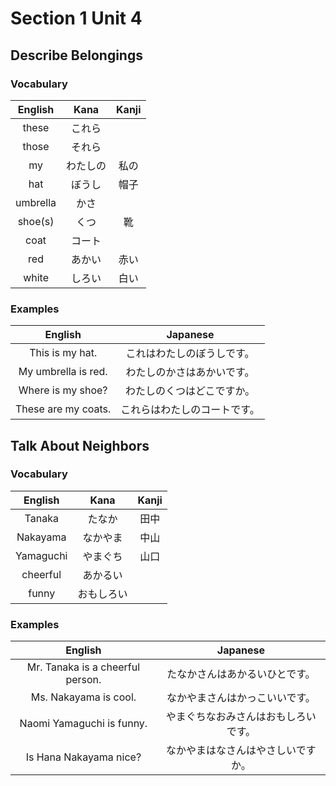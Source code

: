 # Section 1 Unit 4
## Describe Belongings
### Vocabulary
| English | Kana | Kanji |
|:-------:|:----:|:-----:|
| these | これら | |
| those | それら | |
| my | わたしの | 私の |
| hat | ぼうし | 帽子 |
| umbrella | かさ | |
| shoe(s) | くつ | 靴 |
| coat | コート | |
| red | あかい | 赤い |
| white | しろい | 白い |

### Examples
| English | Japanese |
|:-------:|:--------:|
| This is my hat. | これはわたしのぼうしです。 |
| My umbrella is red. | わたしのかさはあかいです。 |
| Where is my shoe? | わたしのくつはどこですか。 |
| These are my coats. | これらはわたしのコートです。 |

## Talk About Neighbors
### Vocabulary
| English | Kana | Kanji |
|:-------:|:----:|:-----:|
| Tanaka | たなか | 田中 |
| Nakayama | なかやま | 中山 |
| Yamaguchi | やまぐち | 山口 |
| cheerful | あかるい | |
| funny | おもしろい | |

### Examples
| English | Japanese |
|:-------:|:--------:|
| Mr. Tanaka is a cheerful person. | たなかさんはあかるいひとです。 |
| Ms. Nakayama is cool. | なかやまさんはかっこいいです。 |
| Naomi Yamaguchi is funny. | やまぐちなおみさんはおもしろいです。 |
| Is Hana Nakayama nice? | なかやまはなさんはやさしいですか。 |
